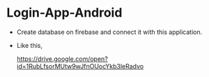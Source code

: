 # Login-App-Android

- Create database on firebase and connect it with this application.

- Like this,

   https://drive.google.com/open?id=1RubLfsorMUtw9wJfnOUocYkb3leRadvo
